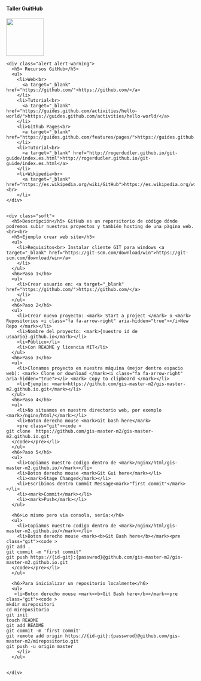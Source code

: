 <div class="container">
    <h4>Taller GuitHub </h4>
    <a href="https://github.com/" target="_blank">
            <img width=100 src="https://assets-cdn.github.com/images/modules/logos_page/GitHub-Logo.png">
        </a>

    <div class="alert alert-warning">
      <h5> Recursos GitHub</h5>
      <ul>
        <li>Web<br>
          <a target="_blank" href="https://github.com/">https://github.com/</a>
        </li>
        <li>Tutorial<br>
          <a target="_blank" href="https://guides.github.com/activities/hello-world/">https://guides.github.com/activities/hello-world/</a>
        </li>
        <li>Github Pages<br>
          <a target="_blank" href="https://guides.github.com/features/pages/">https://guides.github.com/features/pages/</a>
        </li>
        <li>Tutorial<br>
          <a target="_blank" href="http://rogerdudler.github.io/git-guide/index.es.html">http://rogerdudler.github.io/git-guide/index.es.html</a>
        </li>
        <li>Wikipedia<br>
          <a target="_blank" href="https://es.wikipedia.org/wiki/GitHub">https://es.wikipedia.org/wiki/GitHub</a><br>
        </li>
    </div>


    <div class="soft">
      <h5>Descripción</h5> GitHub es un reporsitorio de código dónde podremos subir nuestros proyectos y también hosting de una pàgina web.<br><br>
      <h5>Ejemplo crear web site</h5>
      <ul>
        <li>Requisitos<br> Instalar cliente GIT para windows <a target="_blank" href="https://git-scm.com/download/win">https://git-scm.com/download/win</a>
        </li>
      </ul>
      <h6>Paso 1</h6>
      <ul>
        <li>Crear usuario en: <a target="_blank" href="https://github.com/">https://github.com/</a>
        </li>
      </ul>
      <h6>Paso 2</h6>
      <ul>
        <li>Crear nuevo proyecto: <mark> Start a project </mark> o <mark> Repositories <i class="fa fa-arrow-right" aria-hidden="true"></i>New Repo </mark></li>
        <li>Nombre del proyecto: <mark>{nuestro id de usuario}.github.io</mark></li>
        <li>Público</li>
        <li>Con README y licencia MIT</li>
      </ul>
      <h6>Paso 3</h6>
      <ul>
        <li>Clonamos proyecto en nuestra máquina (mejor dentro espacio web): <mark> Clone or download </mark><i class="fa fa-arrow-right" aria-hidden="true"></i> <mark> Copy to clipboard </mark></li>
        <li>Ejemplo: <mark>https://github.com/gis-master-m2/gis-master-m2.github.io.git</mark></li>
      </ul>
      <h6>Paso 4</h6>
      <ul>
        <li>No situamos en nuestro directorio web, por exemplo <mark>/nginx/html/</mark></li>
        <li>Boton derecho mouse <mark>Git bash here</mark>
        <pre class="git"><code >
    git clone  https://github.com/gis-master-m2/gis-master-m2.github.io.git
      </code></pre></li>
      </ul>
      <h6>Paso 5</h6>
      <ul>
        <li>Copiamos nuestro codigo dentro de <mark>/nginx/html/gis-master-m2.github.io/</mark></li>
        <li>Boton derecho mouse <mark>Git Gui here</mark></li>
        <li><mark>Stage Changed</mark></li>
        <li>Escribimos dentro Commit Message<mark>"first commit"</mark></li>
        <li><mark>Commit</mark></li>
        <li><mark>Push</mark></li>
      </ul>

      <h6>Lo mismo pero via consola, sería:</h6>
      <ul>
        <li>Copiamos nuestro codigo dentro de <mark>/nginx/html/gis-master-m2.github.io/</mark></li>
        <li>Boton derecho mouse <mark><b>Git Bash here</b></mark><pre class="git"><code >
	git add .
	git commit -m "first commit"
	git push https://{id-git}:{passwrod}@github.com/gis-master-m2/gis-master-m2.github.io.git
      </code></pre></li>
      </ul>

	  <h6>Para inicializar un repositorio localmente</h6>
	  <ul>
	   <li>Boton derecho mouse <mark><b>Git Bash here</b></mark><pre class="git"><code >
	mkdir mirepositori
	cd mirepositorio
	git init
	touch README
	git add README
	git commit -m 'first commit'
	git remote add origin https://{id-git}:{passwrod}@github.com/gis-master-m2/mirepositorio.git
	git push -u origin master
		</li>		  
	  </ul>
	  
	  
    </div>
  </div>